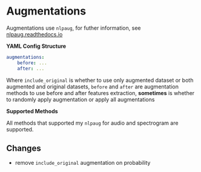 # Augmentations

Augmentations use `nlpaug`, for futher information, see [nlpaug.readthedocs.io](nlpaug.readthedocs.io)

**YAML Config Structure**

```yaml
augmentations:
    before: ...
    after: ...
```

Where `include_original` is whether to use only augmented dataset or both augmented and original datasets, `before` and `after` are augmentation methods to use before and after features extraction, **sometimes** is whether to randomly apply augmentation or apply all augmentations

**Supported Methods**

All methods that supported my `nlpaug` for audio and spectrogram are supported.

## Changes

-   remove `include_original` augmentation on probability
